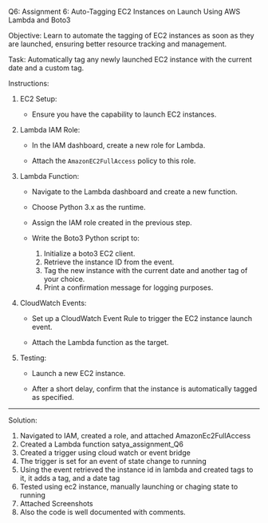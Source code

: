 Q6: Assignment 6: Auto-Tagging EC2 Instances on Launch Using AWS Lambda and Boto3

Objective: Learn to automate the tagging of EC2 instances as soon as they are launched, ensuring better resource tracking and management.

Task: Automatically tag any newly launched EC2 instance with the current date and a custom tag.

Instructions:

1. EC2 Setup:

   - Ensure you have the capability to launch EC2 instances.

2. Lambda IAM Role:

   - In the IAM dashboard, create a new role for Lambda.

   - Attach the `AmazonEC2FullAccess` policy to this role.

3. Lambda Function:

   - Navigate to the Lambda dashboard and create a new function.

   - Choose Python 3.x as the runtime.

   - Assign the IAM role created in the previous step.

   - Write the Boto3 Python script to:

     1. Initialize a boto3 EC2 client.
     2. Retrieve the instance ID from the event.
     3. Tag the new instance with the current date and another tag of your choice.
     4. Print a confirmation message for logging purposes.

4. CloudWatch Events:

   - Set up a CloudWatch Event Rule to trigger the EC2 instance launch event.

   - Attach the Lambda function as the target.

5. Testing:

   - Launch a new EC2 instance.

   - After a short delay, confirm that the instance is automatically tagged as specified.

-------------------------------------------------------------------------------------------------------------------------------------------------------------------------
Solution:

1. Navigated to IAM, created a role, and attached AmazonEc2FullAccess
2. Created a Lambda function satya_assignment_Q6
3. Created a trigger using cloud watch or event bridge
4. The trigger is set for an event of state change to running
5. Using the event retrieved the instance id in lambda and created tags to it, it adds a tag, and a date tag
6. Tested using ec2 instance, manually launching or chaging state to running
7. Attached Screenshots
8. Also the code is well documented with comments.
